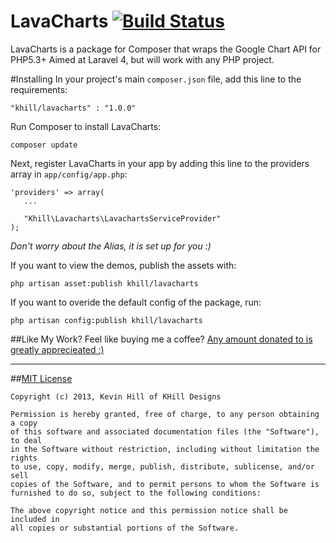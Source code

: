 LavaCharts [![Build Status](https://travis-ci.org/kevinkhill/LavaCharts.png?branch=master)](https://travis-ci.org/kevinkhill/LavaCharts)
==========

LavaCharts is a package for Composer that wraps the Google Chart API for PHP5.3+
Aimed at Laravel 4, but will work with any PHP project.


#Installing
In your project's main ```composer.json``` file, add this line to the requirements:

  ```
  "khill/lavacharts" : "1.0.0"
  ```

Run Composer to install LavaCharts:

  ```
  composer update
  ```

Next, register LavaCharts in your app by adding this line to the providers array in ```app/config/app.php```:

  ```
  'providers' => array(
     ...

     "Khill\Lavacharts\LavachartsServiceProvider"
  );
  ```

*Don't worry about the Alias, it is set up for you :)*

If you want to view the demos, publish the assets with:

  ```
  php artisan asset:publish khill/lavacharts
  ```

If you want to overide the default config of the package, run:

  ```
  php artisan config:publish khill/lavacharts
  ```


##Like My Work?
Feel like buying me a coffee? [Any amount donated to is greatly apprecieated :)](https://www.paypal.com/cgi-bin/webscr?cmd=_s-xclick&hosted_button_id=FLP6MYY3PYSFQ)

- - -

##[MIT License](http://opensource.org/licenses/MIT)
```
Copyright (c) 2013, Kevin Hill of KHill Designs

Permission is hereby granted, free of charge, to any person obtaining a copy
of this software and associated documentation files (the "Software"), to deal
in the Software without restriction, including without limitation the rights
to use, copy, modify, merge, publish, distribute, sublicense, and/or sell
copies of the Software, and to permit persons to whom the Software is
furnished to do so, subject to the following conditions:

The above copyright notice and this permission notice shall be included in
all copies or substantial portions of the Software.
```
